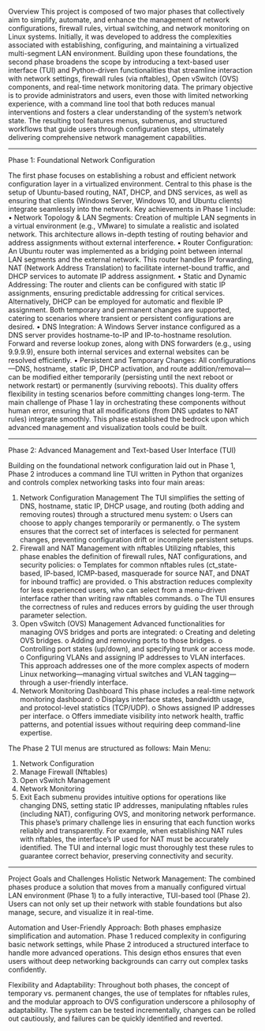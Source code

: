 Overview
This project is composed of two major phases that collectively aim to simplify, automate, and enhance the management of network configurations, firewall rules, virtual switching, and network monitoring on Linux systems. Initially, it was developed to address the complexities associated with establishing, configuring, and maintaining a virtualized multi-segment LAN environment. Building upon these foundations, the second phase broadens the scope by introducing a text-based user interface (TUI) and Python-driven functionalities that streamline interaction with network settings, firewall rules (via nftables), Open vSwitch (OVS) components, and real-time network monitoring data.
The primary objective is to provide administrators and users, even those with limited networking experience, with a command line tool that both reduces manual interventions and fosters a clear understanding of the system’s network state. The resulting tool features menus, submenus, and structured workflows that guide users through configuration steps, ultimately delivering comprehensive network management capabilities.
________________________________________
Phase 1: Foundational Network Configuration

The first phase focuses on establishing a robust and efficient network configuration layer in a virtualized environment. Central to this phase is the setup of Ubuntu-based routing, NAT, DHCP, and DNS services, as well as ensuring that clients (Windows Server, Windows 10, and Ubuntu clients) integrate seamlessly into the network. Key achievements in Phase 1 include:
•	Network Topology & LAN Segments:
Creation of multiple LAN segments in a virtual environment (e.g., VMware) to simulate a realistic and isolated network. This architecture allows in-depth testing of routing behavior and address assignments without external interference.
•	Router Configuration:
An Ubuntu router was implemented as a bridging point between internal LAN segments and the external network. This router handles IP forwarding, NAT (Network Address Translation) to facilitate internet-bound traffic, and DHCP services to automate IP address assignment.
•	Static and Dynamic Addressing:
The router and clients can be configured with static IP assignments, ensuring predictable addressing for critical services. Alternatively, DHCP can be employed for automatic and flexible IP assignment. Both temporary and permanent changes are supported, catering to scenarios where transient or persistent configurations are desired.
•	DNS Integration:
A Windows Server instance configured as a DNS server provides hostname-to-IP and IP-to-hostname resolution. Forward and reverse lookup zones, along with DNS forwarders (e.g., using 9.9.9.9), ensure both internal services and external websites can be resolved efficiently.
•	Persistent and Temporary Changes:
All configurations—DNS, hostname, static IP, DHCP activation, and route addition/removal—can be modified either temporarily (persisting until the next reboot or network restart) or permanently (surviving reboots). This duality offers flexibility in testing scenarios before committing changes long-term.
The main challenge of Phase 1 lay in orchestrating these components without human error, ensuring that all modifications (from DNS updates to NAT rules) integrate smoothly. This phase established the bedrock upon which advanced management and visualization tools could be built.
________________________________________
Phase 2: Advanced Management and Text-based User Interface (TUI)

Building on the foundational network configuration laid out in Phase 1, Phase 2 introduces a command line TUI written in Python that organizes and controls complex networking tasks into four main areas:
1.	Network Configuration Management
The TUI simplifies the setting of DNS, hostname, static IP, DHCP usage, and routing (both adding and removing routes) through a structured menu system:
o	Users can choose to apply changes temporarily or permanently.
o	The system ensures that the correct set of interfaces is selected for permanent changes, preventing configuration drift or incomplete persistent setups.
2.	Firewall and NAT Management with nftables
Utilizing nftables, this phase enables the definition of firewall rules, NAT configurations, and security policies:
o	Templates for common nftables rules (ct_state-based, IP-based, ICMP-based, masquerade for source NAT, and DNAT for inbound traffic) are provided.
o	This abstraction reduces complexity for less experienced users, who can select from a menu-driven interface rather than writing raw nftables commands.
o	The TUI ensures the correctness of rules and reduces errors by guiding the user through parameter selection.
3.	Open vSwitch (OVS) Management
Advanced functionalities for managing OVS bridges and ports are integrated:
o	Creating and deleting OVS bridges.
o	Adding and removing ports to those bridges.
o	Controlling port states (up/down), and specifying trunk or access mode.
o	Configuring VLANs and assigning IP addresses to VLAN interfaces.
This approach addresses one of the more complex aspects of modern Linux networking—managing virtual switches and VLAN tagging—through a user-friendly interface.
4.	Network Monitoring Dashboard
This phase includes a real-time network monitoring dashboard:
o	Displays interface states, bandwidth usage, and protocol-level statistics (TCP/UDP).
o	Shows assigned IP addresses per interface.
o	Offers immediate visibility into network health, traffic patterns, and potential issues without requiring deep command-line expertise.

The Phase 2 TUI menus are structured as follows:
Main Menu:
1.	Network Configuration
2.	Manage Firewall (Nftables)
3.	Open vSwitch Management
4.	Network Monitoring
5.	Exit
Each submenu provides intuitive options for operations like changing DNS, setting static IP addresses, manipulating nftables rules (including NAT), configuring OVS, and monitoring network performance.
This phase’s primary challenge lies in ensuring that each function works reliably and transparently. For example, when establishing NAT rules with nftables, the interface’s IP used for NAT must be accurately identified. The TUI and internal logic must thoroughly test these rules to guarantee correct behavior, preserving connectivity and security.
________________________________________
Project Goals and Challenges
Holistic Network Management:
The combined phases produce a solution that moves from a manually configured virtual LAN environment (Phase 1) to a fully interactive, TUI-based tool (Phase 2). Users can not only set up their network with stable foundations but also manage, secure, and visualize it in real-time.

Automation and User-Friendly Approach:
Both phases emphasize simplification and automation. Phase 1 reduced complexity in configuring basic network settings, while Phase 2 introduced a structured interface to handle more advanced operations. This design ethos ensures that even users without deep networking backgrounds can carry out complex tasks confidently.

Flexibility and Adaptability:
Throughout both phases, the concept of temporary vs. permanent changes, the use of templates for nftables rules, and the modular approach to OVS configuration underscore a philosophy of adaptability. The system can be tested incrementally, changes can be rolled out cautiously, and failures can be quickly identified and reverted.

